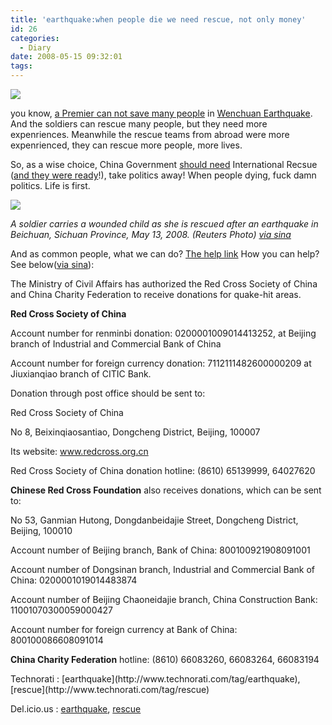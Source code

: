 ```yaml
---
title: 'earthquake:when people die we need rescue, not only money'
id: 26
categories:
  - Diary
date: 2008-05-15 09:32:01
tags:
---
```


[![](http://images2.sina.com/newscenter/int/chosun/105-103-102-101/2008-05-13/48a892f5b9ba6ad098f6ca5e39930dfa.jpg)](http://news.sina.com/int/chosun/105-103-102-101/2008-05-13/19352894798.html)

you know, [a Premier can not save many people](http://english.sina.com/china/1/2008/0514/158606.html) in [Wenchuan Earthquake](http://english.sina.com/z/080512sichuanquake/index.shtml). And the soldiers can rescue many people, but they need more expenriences. Meanwhile the rescue teams from abroad were more expenrienced, they can rescue more people, more lives.

So, as a wise choice, China Government [should need](http://translate.google.com/translate?u=http://yanghengjunbk.blog.163.com/blog/static/45964193200841425610326/&amp;sl=zh-CN&amp;tl=en&amp;hl=en&amp;ie=UTF-8) International Recsue ([and they were ready](http://www.monstersandcritics.com/news/asiapacific/news/article_1404960.php/Taiwan_search_rescue_team_ready_to_fly_to_quake-hit_Sichuan)!), take politics away! When people dying, fuck damn politics. Life is first.

![](http://images2.sina.com/english/china/p/1/2008/0514/U99P200T1D158611F8DT20080514040405.jpg)

_A soldier carries a wounded child as she is rescued after an earthquake in Beichuan, Sichuan Province, May 13, 2008\. (Reuters Photo) [via sina](http://english.sina.com/china/p/1/2008/0514/158611.html)_

And as common people, what we can do? [The help link](http://english.sina.com/china/1/2008/0514/158652.html) How you can help? See below([via sina](http://english.sina.com/china/1/2008/0514/158652.html)):

The Ministry of Civil Affairs has authorized the Red Cross Society of China and China Charity Federation to receive donations for quake-hit areas.

**Red Cross Society of China**

Account number for renminbi donation: 0200001009014413252, at Beijing branch of Industrial and Commercial Bank of China

Account number for foreign currency donation: 7112111482600000209 at Jiuxianqiao branch of CITIC Bank.

Donation through post office should be sent to:

Red Cross Society of China

No 8, Beixinqiaosantiao, Dongcheng District, Beijing, 100007

Its website: www.redcross.org.cn

Red Cross Society of China donation hotline: (8610) 65139999, 64027620

**Chinese Red Cross Foundation** also receives donations, which can be sent to:

No 53, Ganmian Hutong, Dongdanbeidajie Street, Dongcheng District, Beijing, 100010

Account number of Beijing branch, Bank of China: 800100921908091001

Account number of Dongsinan branch, Industrial and Commercial Bank of China: 0200001019014483874

Account number of Beijing Chaoneidajie branch, China Construction Bank: 11001070300059000427

Account number for foreign currency at Bank of China: 800100086608091014

**China Charity Federation** hotline: (8610) 66083260, 66083264, 66083194

  <!-- Tag links generated by Zoundry Raven. Do not manually edit. http://www.zoundryraven.com -->  <span class="ztags"><span class="ztagspace">Technorati</span> : [earthquake](http://www.technorati.com/tag/earthquake), [rescue](http://www.technorati.com/tag/rescue)</span>  
 <span class="ztags"><span class="ztagspace">Del.icio.us</span> : [earthquake](http://del.icio.us/tag/earthquake), [rescue](http://del.icio.us/tag/rescue)</span> 